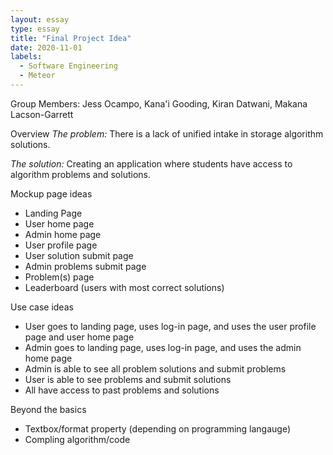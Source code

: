 ```yaml
---
layout: essay
type: essay
title: "Final Project Idea"
date: 2020-11-01
labels:
  - Software Engineering
  - Meteor
---
```


Group Members: Jess Ocampo, Kana'i Gooding, Kiran Datwani, Makana Lacson-Garrett

Overview
*The problem:* There is a lack of unified intake in storage algorithm solutions.

*The solution:* Creating an application where students have access to algorithm problems and solutions.

Mockup page ideas
- Landing Page
- User home page
- Admin home page
- User profile page
- User solution submit page
- Admin problems submit page
- Problem(s) page
- Leaderboard (users with most correct solutions)

Use case ideas
- User goes to landing page, uses log-in page, and uses the user profile page and user home page
- Admin goes to landing page, uses log-in page, and uses the admin home page
- Admin is able to see all problem solutions and submit problems
- User is able to see problems and submit solutions
- All have access to past problems and solutions

Beyond the basics
- Textbox/format property (depending on programming langauge)
- Compling algorithm/code
